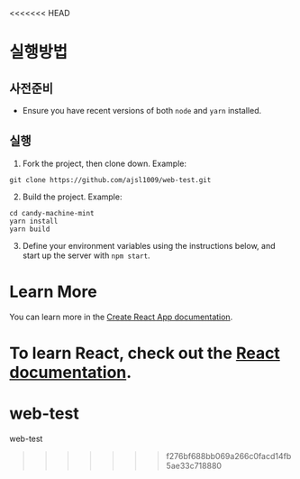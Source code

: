 <<<<<<< HEAD
# 실행방법
## 사전준비

* Ensure you have recent versions of both `node` and `yarn` installed.

## 실행

1. Fork the project, then clone down. Example:
```
git clone https://github.com/ajsl1009/web-test.git
```

2. Build the project. Example:
```
cd candy-machine-mint
yarn install
yarn build
```

3. Define your environment variables using the instructions below, and start up the server with `npm start`.


# Learn More
You can learn more in the [Create React App documentation](https://facebook.github.io/create-react-app/docs/getting-started).

To learn React, check out the [React documentation](https://reactjs.org/).
=======
# web-test
web-test
>>>>>>> f276bf688bb069a266c0facd14fb5ae33c718880
